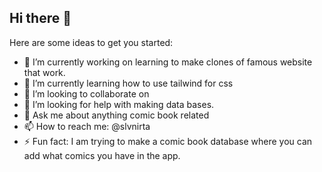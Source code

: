 ## Hi there 👋


Here are some ideas to get you started:

- 🔭 I’m currently working on learning to make clones of famous website that work.
- 🌱 I’m currently learning how to use tailwind for css
- 👯 I’m looking to collaborate on 
- 🤔 I’m looking for help with making data bases.
- 💬 Ask me about anything comic book related
- 📫 How to reach me: @slvnirta
- ⚡ Fun fact: I am trying to make a comic book database where you can add what comics you have in the app.
